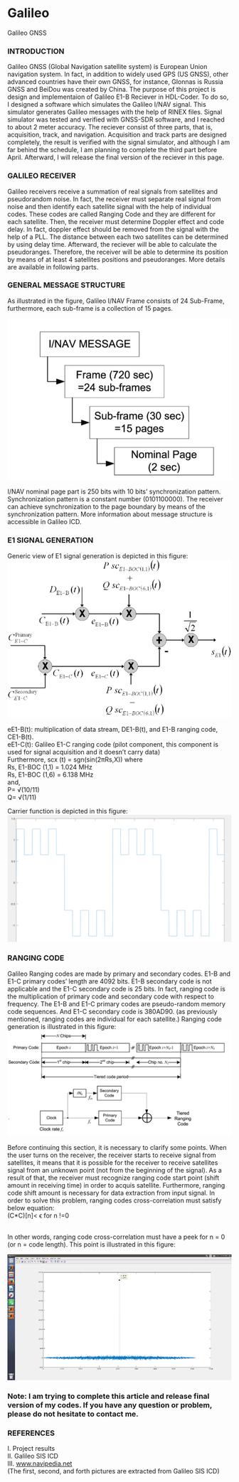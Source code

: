 # Galileo
Galileo GNSS
### INTRODUCTION
Galileo GNSS (Global Navigation satellite system) is European Union navigation system.
In fact, in addition to widely used GPS (US GNSS),
other advanced countries have their own GNSS, for instance, Glonnas is Russia GNSS and BeiDou was created by China.
The purpose of this project is design and implementaion of Galileo E1-B Reciever in HDL-Coder. To do so, I designed a software which simulates
the Galileo I/NAV signal. This simulator generates Galileo messages with the help of RINEX files. Signal simulator was tested and verified with 
GNSS-SDR software, and I reached to about 2 meter accuracy. The reciever consist of three parts, that is, acquisition, track, and navigation. 
Acquisition and track parts are designed completely, the result is verified with the signal simulator, and although I am far behind the schedule,
I am planning to complete the third part
before April. Afterward, I will release the final version of the reciever in this page. 

### GALILEO RECEIVER 
Galileo receivers receive a summation of real signals from satellites and pseudorandom noise. In fact, the receiver must separate real signal from noise and then identify each satellite signal with the help of individual codes. These codes are called Ranging Code and they are different for each satellite. Then, the receiver must determine Doppler effect and code delay. In fact, doppler effect should be removed from the signal with the help of a PLL. The distance between each two satellites can be determined by using delay time. Afterward, the reciever will be able to calculate the pseudoranges. Therefore, the receiver will be able to determine its position by means of at least 4 satellites positions and pseudoranges. More details are available in following parts. 

### 	GENERAL MESSAGE STRUCTURE
As illustrated in the figure, Galileo I/NAV Frame consists of 24 Sub-Frame, furthermore, each sub-frame is a collection of 15 pages.

![alt text](Message_Stucture.png)

I/NAV nominal page part is 250 bits with 10 bits’ synchronization pattern. Synchronization pattern is a constant number (0101100000). The receiver can achieve synchronization to the page boundary by means of the synchronization pattern. More information about message structure is accessible in Galileo ICD.

### 	E1 SIGNAL GENERATION
Generic view of E1 signal generation is depicted in this figure:  
![alt text](SigGen.png)

eE1-B(t): multiplication of data stream, DE1-B(t), and E1-B ranging code, CE1-B(t).
<br />
eE1-C(t): Galileo E1-C ranging code (pilot component, this component is used for signal acquisition and it doesn’t carry data)
<br />
Furthermore, scx (t) = sgn(sin(2πRs,X)) where
<br />
Rs, E1-BOC (1,1) = 1.024 MHz 
<br />
Rs, E1-BOC (1,6) = 6.138 MHz
  <br />
and, 
<br />
P= √(10/11)
  <br />
Q= √(1/11)
  <br />
  
Carrier function is depicted in this figure:
![alt text](Codes.png)

### RANGING CODE
Galileo Ranging codes are made by primary and secondary codes. E1-B and E1-C primary codes’ length are 4092 bits. E1-B secondary code is not applicable and the E1-C secondary code is 25 bits. In fact, ranging code is the multiplication of primary code and secondary code with respect to frequency. The E1-B and E1-C primary codes are pseudo-random memory code sequences.  And E1-C secondary code is 380AD90. (as previously mentioned, ranging codes are individual for each satellite.)
Ranging code generation is illustrated in this figure:
![alt text](RangingCode.png)

Before continuing this section, it is necessary to clarify some points. When the user turns on the receiver, the receiver starts to receive signal from satellites, it means that it is possible for the receiver to receive satellites signal from an unknown point (not from the beginning of the signal). As a result of that, the receiver must recognize ranging code start point (shift amount in receiving time) in order to acquis satellite. Furthermore, ranging code shift amount is necessary for data extraction from input signal. In order to solve this problem, ranging codes cross-correlation must satisfy below equation:
<br />
(C\*C)[n]< ϵ for n !=0 <br />

<br />
In other words, ranging code cross-correlation must have a peek for n = 0 (or n = code length). This point is illustrated in this figure:

![alt text](RangingCode_CC.png)

### Note: I am trying to complete this article and release final version of my codes. If you have any question or problem, please do not hesitate to contact me.
### REFERENCES

I.	Project results <br />
II.	Galileo SIS ICD <br />
III.	www.navipedia.net <br />
(The first, second, and forth pictures are extracted from Galileo SIS ICD)
